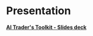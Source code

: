 # Presentation

**[AI Trader's Toolkit - Slides deck](https://docs.google.com/presentation/d/1jCXVxY1Q7mDBTdjIwtDEJ_Er5qvC_oNiXs0AxhmORY8/edit?usp=sharing)**
